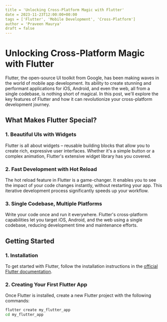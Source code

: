 ```yaml
---
title = 'Unlocking Cross-Platform Magic with Flutter'
date = 2023-11-23T12:00:00+00:00
tags = ['Flutter', 'Mobile Development', 'Cross-Platform']
author = 'Praveen Maurya'
draft = false
---
```


# Unlocking Cross-Platform Magic with Flutter

Flutter, the open-source UI toolkit from Google, has been making waves in the world of mobile app development. Its ability to create stunning and performant applications for iOS, Android, and even the web, all from a single codebase, is nothing short of magical. In this post, we'll explore the key features of Flutter and how it can revolutionize your cross-platform development journey.

## What Makes Flutter Special?

### **1. Beautiful UIs with Widgets**

Flutter is all about widgets – reusable building blocks that allow you to create rich, expressive user interfaces. Whether it's a simple button or a complex animation, Flutter's extensive widget library has you covered.

### **2. Fast Development with Hot Reload**

The hot reload feature in Flutter is a game-changer. It enables you to see the impact of your code changes instantly, without restarting your app. This iterative development process significantly speeds up your workflow.

### **3. Single Codebase, Multiple Platforms**

Write your code once and run it everywhere. Flutter's cross-platform capabilities let you target iOS, Android, and the web using a single codebase, reducing development time and maintenance efforts.

## Getting Started

### **1. Installation**

To get started with Flutter, follow the installation instructions in the [official Flutter documentation](https://flutter.dev/docs/get-started/install).

### **2. Creating Your First Flutter App**

Once Flutter is installed, create a new Flutter project with the following commands:

```bash
flutter create my_flutter_app
cd my_flutter_app
```
